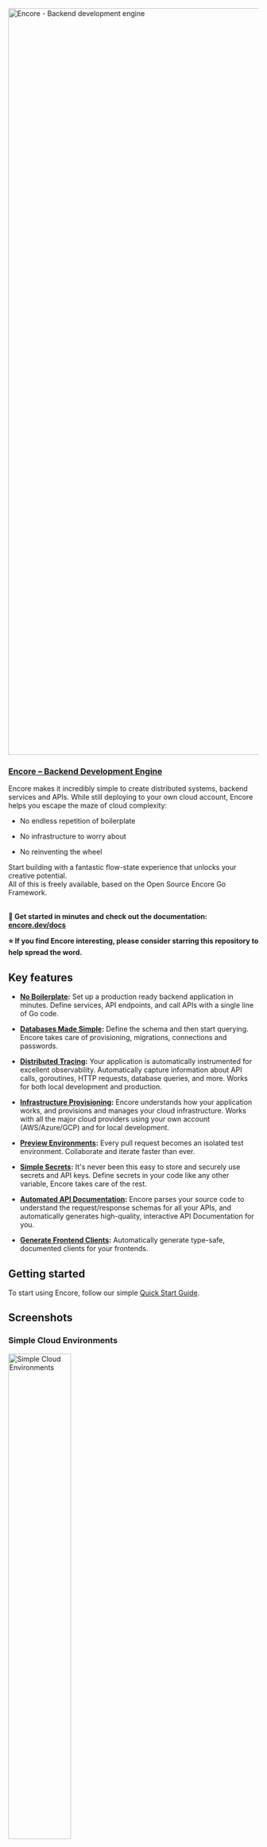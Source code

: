  <img width="1500px" src="https://encore.dev/assets//branding/github_header.png" alt="Encore - Backend development engine">
  <h3><a href="https://encore.dev">Encore – Backend Development Engine</a></h3>
Encore makes it incredibly simple to create distributed systems, backend services and APIs. While still deploying to your own cloud account, Encore helps you escape the maze of cloud complexity:</br>

* No endless repetition of boilerplate

* No infrastructure to worry about

* No reinventing the wheel

Start building with a fantastic flow-state experience that unlocks your creative potential. <br/>All of this is freely available, based on the Open Source Encore Go Framework.
<br/><br/>

**🏁 Get started in minutes and check out the documentation: [encore.dev/docs](https://encore.dev/docs/quick-start)**

**⭐ If you find Encore interesting, please consider starring this repository to help spread the word.**

## Key features

* **[No Boilerplate](https://encore.dev/docs/develop/services-and-apis):** Set up a production ready backend application in minutes. Define services, API endpoints, and call APIs with a single line of Go code.

* **[Databases Made Simple](https://encore.dev/docs/concepts/databases):** Define the schema and then start querying. Encore takes care of provisioning, migrations, connections and passwords.

* **[Distributed Tracing](https://encore.dev/docs/observability/tracing):** Your application is automatically instrumented for excellent observability.
  Automatically capture information about API calls, goroutines, HTTP requests,
  database queries, and more. Works for both local development and production.

* **[Infrastructure Provisioning](https://encore.dev/docs/deploy/infra):** Encore understands how your application works,
  and provisions and manages your cloud infrastructure. Works with all the major cloud providers using your own account (AWS/Azure/GCP)
  and for local development.
  
* **[Preview Environments](https://encore.dev/docs/deploy/platform):** Every pull request becomes an isolated test environment. Collaborate and iterate faster than ever.
  
* **[Simple Secrets](https://encore.dev/docs/develop/secrets):** It's never been this easy to store and securely use secrets and API keys. Define secrets in your code like any other variable, Encore takes care of the rest.

* **[Automated API Documentation](https://encore.dev/docs/develop/api-docs):** Encore parses your source code to understand the request/response
  schemas for all your APIs, and automatically generates high-quality, interactive
  API Documentation for you.
  
* **[Generate Frontend Clients](https://encore.dev/docs/how-to/integrate-frontend):**  Automatically generate type-safe, documented clients for your frontends.

## Getting started

To start using Encore, follow our simple [Quick Start Guide](https://encore.dev/docs/quick-start).

## Screenshots

### Simple Cloud Environments

<img src="https://encore.dev/assets/github/environments.png" alt="Simple Cloud Environments" width=50% height=50%>

### Automatic Infrastructure Provisioning

<img src="https://encore.dev/assets/github/infrastructure.png" alt="Automatic Infrastructure Provisioning" width=50% height=50%>

### Distributed Tracing

<img src="https://encore.dev/assets/github/tracing.png" alt="Distributed Tracing" width=50% height=50%>

### Automated API Documentation

<img src="https://encore.dev/assets/github/documentation.png" alt="Automated API Documentation" width=50% height=50%>

### Native Cron Jobs

<img src="https://encore.dev/assets/github/cronjobs.png" alt="Native Cron Jobs" width=50% height=50%>

## Contributing to Encore and building from source

See [CONTRIBUTING.md](CONTRIBUTING.md).

## Frequently Asked Questions (FAQ)

#### Who's behind Encore?

Encore was founded by long-time backend engineers from Spotify, Google and Monzo with over 50 years collective experience. We’ve lived through the challenges of building complex distributed systems with thousands of services, and scaling to hundreds of millions of users.

Encore grew out of these experiences and is a solution to the frustrations that came with them: unnecessary crippling complexity and constant repetition of undifferentiated work that suffocates developer’s creativity. With Encore, we want to set developers free to achieve their creative potential.

#### Who is Encore for?

For individual developers building for the cloud, Encore provides a radically improved experience. With Encore you’re able to stay in the flowstate and experience the joy and creativity of building.

For startup teams who need to build a scalable backend to support the growth of their product, Encore lets them get up and running in the cloud within minutes. It lets them focus on solving for the needs of their users, instead of spending most of their time re-solving the everyday challenges of building distributed systems in the cloud.

For teams in mature organizations that want to focus on innovating and building new features, Encore lets them stop spending time on operations and onboarding new team members. Using Encore for new feature development is easy, just spin up a new backend service in a few minutes.

#### How is Encore different?

Encore is the only tool that understands what you’re building. The Encore framework, coupled with static analysis, lets Encore deeply understand the application you’re building. This enables the platform to provide a unique developer experience that helps you stay in the flowstate as you’re building.

Unlike many tools that aim to only make cloud deployment easier, Encore is not a cloud hosting provider. With Encore, you can use your own cloud account with all the major cloud providers: AWS/Azure/GCP. This means you’re in control of your data and can maintain your trust relationship with your cloud provider. You can also use Encore's development cloud for free, with pretty generous "fair use" limits. 

#### Why is the framework integrated with cloud hosting?

We've found that to meaningfully improve the developer experience, you have to operate across the full stack. Unless you understand how an application is deployed, there are a large number of things in the development process that you can't simplify. That's why so many other developer tools have such a limited impact. With Encore, we're bravely rethinking the developer experience in a much more significant way.

## Get Involved
We rely on your contributions and feedback to improve Encore.
We love hearing about your experiences using Encore, and about what may be unclear and we can do a better job explaining.

* ⭐ Star this repository to help spread the word.
* Join the most pioneering developer community on [Slack](https://encore.dev/slack).
* Follow us on [Twitter](https://twitter.com/encoredotdev).
* Send us feedback or ask questions via [email](mailto:hello@encore.dev).
* Leave feedback on our [Public Roadmap](https://encore.dev/roadmap).
* [Book a session](https://calendly.com/encoreandre/encore-office-hours) to speak with us directly.
